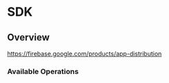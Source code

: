 # SDK

## Overview

<https://firebase.google.com/products/app-distribution>
### Available Operations


